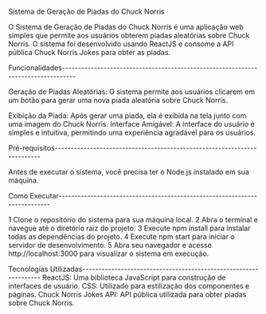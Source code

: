 Sistema de Geração de Piadas do Chuck Norris

O Sistema de Geração de Piadas do Chuck Norris é uma aplicação web simples que permite aos usuários obterem piadas aleatórias sobre Chuck Norris. 
O sistema foi desenvolvido usando ReactJS e consome a API pública Chuck Norris Jokes para obter as piadas.

Funcionalidades----------------------------------------------------------------------------------


Geração de Piadas Aleatórias: O sistema permite aos usuários clicarem em um botão para gerar uma nova piada aleatória sobre Chuck Norris.

Exibição da Piada: Após gerar uma piada, ela é exibida na tela junto com uma imagem do Chuck Norris.
Interface Amigável: A interface do usuário é simples e intuitiva, permitindo uma experiência agradável para os usuários.


Pré-requisitos-------------------------------------------------------------------------

Antes de executar o sistema, você precisa ter o Node.js instalado em sua máquina.

Como Executar---------------------------------------------------------------------------

1 Clone o repositório do sistema para sua máquina local.
2 Abra o terminal e navegue até o diretório raiz do projeto.
3 Execute npm install para instalar todas as dependências do projeto.
4 Execute npm start para iniciar o servidor de desenvolvimento.
5 Abra seu navegador e acesse http://localhost:3000 para visualizar o sistema em execução.


Tecnologias Utilizadas-----------------------------------------------------------------
ReactJS: Uma biblioteca JavaScript para construção de interfaces de usuário.
CSS: Utilizado para estilização dos componentes e páginas.
Chuck Norris Jokes API: API pública utilizada para obter piadas sobre Chuck Norris.
